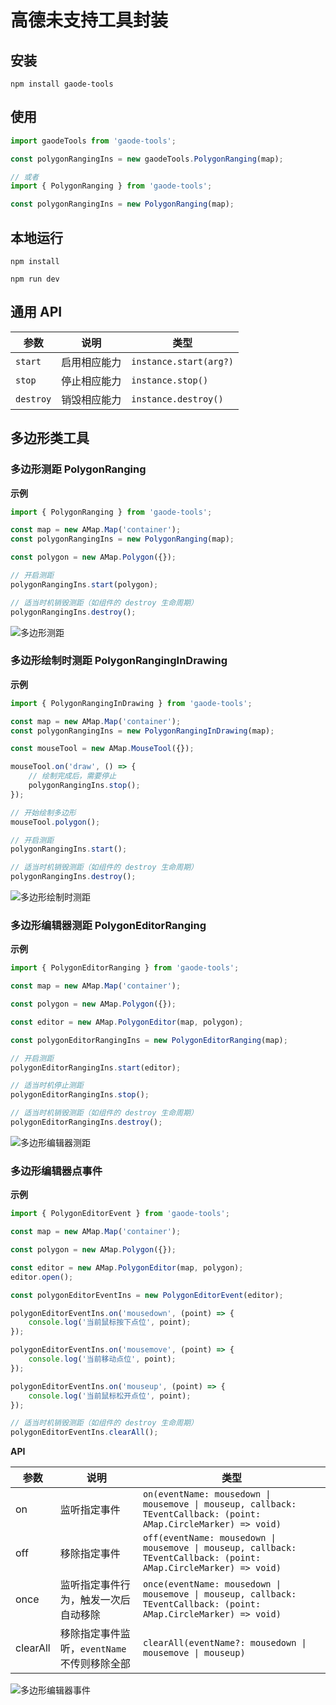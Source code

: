 # 高德未支持工具封装

## 安装

```shell
npm install gaode-tools
```

## 使用

```js
import gaodeTools from 'gaode-tools';

const polygonRangingIns = new gaodeTools.PolygonRanging(map);

// 或者
import { PolygonRanging } from 'gaode-tools';

const polygonRangingIns = new PolygonRanging(map);
```

## 本地运行

```shell
npm install

npm run dev
```

## 通用 API

| 参数 | 说明 | 类型 |
| ----- | ----- | ---- |
| `start` | 启用相应能力 | `instance.start(arg?)` |
| `stop` | 停止相应能力 | `instance.stop()` |
| `destroy` | 销毁相应能力 | `instance.destroy()` |

## 多边形类工具

### 多边形测距 PolygonRanging

**示例**

```javascript
import { PolygonRanging } from 'gaode-tools';

const map = new AMap.Map('container');
const polygonRangingIns = new PolygonRanging(map);

const polygon = new AMap.Polygon({});

// 开启测距
polygonRangingIns.start(polygon);

// 适当时机销毁测距（如组件的 destroy 生命周期）
polygonRangingIns.destroy();
```

![多边形测距](./image/polygon_ranging.gif)

### 多边形绘制时测距 PolygonRangingInDrawing

**示例**

```javascript
import { PolygonRangingInDrawing } from 'gaode-tools';

const map = new AMap.Map('container');
const polygonRangingIns = new PolygonRangingInDrawing(map);

const mouseTool = new AMap.MouseTool({});

mouseTool.on('draw', () => {
    // 绘制完成后，需要停止
    polygonRangingIns.stop();
});

// 开始绘制多边形
mouseTool.polygon();

// 开启测距
polygonRangingIns.start();

// 适当时机销毁测距（如组件的 destroy 生命周期）
polygonRangingIns.destroy();
```

![多边形绘制时测距](./image/polygon_ranging_in_drawing.gif)

### 多边形编辑器测距 PolygonEditorRanging

**示例**

```javascript
import { PolygonEditorRanging } from 'gaode-tools';

const map = new AMap.Map('container');

const polygon = new AMap.Polygon({});

const editor = new AMap.PolygonEditor(map, polygon);

const polygonEditorRangingIns = new PolygonEditorRanging(map);

// 开启测距
polygonEditorRangingIns.start(editor);

// 适当时机停止测距
polygonEditorRangingIns.stop();

// 适当时机销毁测距（如组件的 destroy 生命周期）
polygonEditorRangingIns.destroy();
```

![多边形编辑器测距](./image/polygon_editor_ranging.gif)

### 多边形编辑器点事件

**示例**

```javascript
import { PolygonEditorEvent } from 'gaode-tools';

const map = new AMap.Map('container');

const polygon = new AMap.Polygon({});

const editor = new AMap.PolygonEditor(map, polygon);
editor.open();

const polygonEditorEventIns = new PolygonEditorEvent(editor);

polygonEditorEventIns.on('mousedown', (point) => {
    console.log('当前鼠标按下点位', point);
});

polygonEditorEventIns.on('mousemove', (point) => {
    console.log('当前移动点位', point);
});

polygonEditorEventIns.on('mouseup', (point) => {
    console.log('当前鼠标松开点位', point);
});

// 适当时机销毁测距（如组件的 destroy 生命周期）
polygonEditorEventIns.clearAll();
```

**API**

|  参数 | 说明 | 类型 |
| ----- | ----- | ---- |
| on | 监听指定事件 | `on(eventName: mousedown \| mousemove \| mouseup, callback: TEventCallback: (point: AMap.CircleMarker) => void)` |
| off | 移除指定事件 | `off(eventName: mousedown \| mousemove \| mouseup, callback: TEventCallback: (point: AMap.CircleMarker) => void)` |
| once | 监听指定事件行为，触发一次后自动移除 | `once(eventName: mousedown \| mousemove \| mouseup, callback: TEventCallback: (point: AMap.CircleMarker) => void)` |
| clearAll | 移除指定事件监听，`eventName` 不传则移除全部 | `clearAll(eventName?: mousedown \| mousemove \| mouseup)` |

![多边形编辑器事件](./image/polygon_edtior_event.gif)
